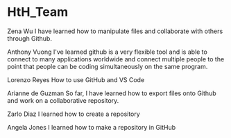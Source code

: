 
# HtH_Team

Zena Wu 
I have learned how to manipulate files and collaborate with others through Github.

Anthony Vuong
I've learned github is a very flexible tool and is able to connect to many applications worldwide and connect multiple people to the point that people can be coding simultaneously
on the same program.

Lorenzo Reyes
How to use GitHub and VS Code

Arianne de Guzman
So far, I have learned how to export files onto Github and work on a collaborative repository.

Zarlo Diaz
I learned how to create a repository

Angela Jones
I learned how to make a repository in GitHub

